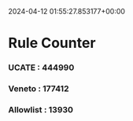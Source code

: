 2024-04-12 01:55:27.853177+00:00
# Rule Counter 
 ### UCATE : 444990

 ### Veneto : 177412

 ### Allowlist : 13930